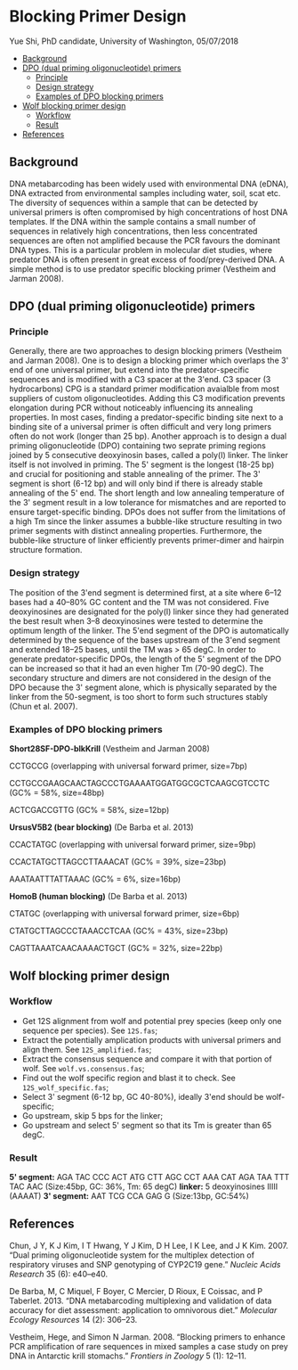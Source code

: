 Blocking Primer Design
================
Yue Shi, PhD candidate, University of Washington,
05/07/2018

-   [Background](#background)
-   [DPO (dual priming oligonucleotide) primers](#dpo-dual-priming-oligonucleotide-primers)
    -   [Principle](#principle)
    -   [Design strategy](#design-strategy)
    -   [Examples of DPO blocking primers](#examples-of-dpo-blocking-primers)
-   [Wolf blocking primer design](#wolf-blocking-primer-design)
    -   [Workflow](#workflow)
    -   [Result](#result)
-   [References](#references)

Background
----------

DNA metabarcoding has been widely used with environmental DNA (eDNA), DNA extracted from environmental samples including water, soil, scat etc. The diversity of sequences within a sample that can be detected by universal primers is often compromised by high concentrations of host DNA templates. If the DNA within the sample contains a small number of sequences in relatively high concentrations, then less concentrated sequences are often not amplified because the PCR favours the dominant DNA types. This is a particular problem in molecular diet studies, where predator DNA is often present in great excess of food/prey-derived DNA. A simple method is to use predator specific blocking primer (Vestheim and Jarman 2008).

DPO (dual priming oligonucleotide) primers
------------------------------------------

### Principle

Generally, there are two approaches to design blocking primers (Vestheim and Jarman 2008). One is to design a blocking primer which overlaps the 3' end of one universal primer, but extend into the predator-specific sequences and is modified with a C3 spacer at the 3'end. C3 spacer (3 hydrocarbons) CPG is a standard primer modification avaialble from most suppliers of custom oligonucleotides. Adding this C3 modification prevents elongation during PCR without noticeably influencing its annealing properties. In most cases, finding a predator-specific binding site next to a binding site of a universal primer is often difficult and very long primers often do not work (longer than 25 bp). Another approach is to design a dual priming oligonucleotide (DPO) containing two seprate priming regions joined by 5 consecutive deoxyinosin bases, called a poly(I) linker. The linker itself is not involved in priming. The 5' segment is the longest (18-25 bp) and crucial for positioning and stable annealing of the primer. The 3' segment is short (6-12 bp) and will only bind if there is already stable annealing of the 5' end. The short length and low annealing temperature of the 3' segment result in a low tolerance for mismatches and are reported to ensure target-specific binding. DPOs does not suffer from the limitations of a high Tm since the linker assumes a bubble-like structure resulting in two primer segments with distinct annealing properties. Furthermore, the bubble-like structure of linker efficiently prevents primer-dimer and hairpin structure formation.

### Design strategy

The position of the 3'end segment is determined first, at a site where 6–12 bases had a 40–80% GC content and the TM was not considered. Five deoxyinosines are designated for the poly(I) linker since they had generated the best result when 3–8 deoxyinosines were tested to determine the optimum length of the linker. The 5'end segment of the DPO is automatically determined by the sequence of the bases upstream of the 3'end segment and extended 18–25 bases, until the TM was &gt; 65 degC. In order to generate predator-specific DPOs, the length of the 5' segment of the DPO can be increased so that it had an even higher Tm (70-90 degC). The secondary structure and dimers are not considered in the design of the DPO because the 3' segment alone, which is physically separated by the linker from the 50-segment, is too short to form such structures stably (Chun et al. 2007).

### Examples of DPO blocking primers

**Short28SF-DPO-blkKrill** (Vestheim and Jarman 2008)

CCTGCCG (overlapping with universal forward primer, size=7bp)

CCTGCCGAAGCAACTAGCCCTGAAAATGGATGGCGCTCAAGCGTCCTC (GC% = 58%, size=48bp)

ACTCGACCGTTG (GC% = 58%, size=12bp)

**UrsusV5B2 (bear blocking)** (De Barba et al. 2013)

CCACTATGC (overlapping with universal forward primer, size=9bp)

CCACTATGCTTAGCCTTAAACAT (GC% = 39%, size=23bp)

AAATAATTTATTAAAC (GC% = 6%, size=16bp)

**HomoB (human blocking)** (De Barba et al. 2013)

CTATGC (overlapping with universal forward primer, size=6bp)

CTATGCTTAGCCCTAAACCTCAA (GC% = 43%, size=23bp)

CAGTTAAATCAACAAAACTGCT (GC% = 32%, size=22bp)

Wolf blocking primer design
---------------------------

### Workflow

-   Get 12S alignment from wolf and potential prey species (keep only one sequence per species). See `12S.fas`;
-   Extract the potentially amplication products with universal primers and align them. See `12S_amplified.fas`;
-   Extract the consensus sequence and compare it with that portion of wolf. See `wolf.vs.consensus.fas`;
-   Find out the wolf specific region and blast it to check. See `12S_wolf_specific.fas`;
-   Select 3' segment (6-12 bp, GC 40-80%), ideally 3'end should be wolf-specific;
-   Go upstream, skip 5 bps for the linker;
-   Go upstream and select 5' segment so that its Tm is greater than 65 degC.

### Result

**5' segment:** AGA TAC CCC ACT ATG CTT AGC CCT AAA CAT AGA TAA TTT TAC AAC (Size:45bp, GC: 36%, Tm: 65 degC)
**linker:** 5 deoxyinosines IIIII (AAAAT)
**3' segment:** AAT TCG CCA GAG G (Size:13bp, GC:54%)

References
----------

Chun, J Y, K J Kim, I T Hwang, Y J Kim, D H Lee, I K Lee, and J K Kim. 2007. “Dual priming oligonucleotide system for the multiplex detection of respiratory viruses and SNP genotyping of CYP2C19 gene.” *Nucleic Acids Research* 35 (6): e40–e40.

De Barba, M, C Miquel, F Boyer, C Mercier, D Rioux, E Coissac, and P Taberlet. 2013. “DNA metabarcoding multiplexing and validation of data accuracy for diet assessment: application to omnivorous diet.” *Molecular Ecology Resources* 14 (2): 306–23.

Vestheim, Hege, and Simon N Jarman. 2008. “Blocking primers to enhance PCR amplification of rare sequences in mixed samples a case study on prey DNA in Antarctic krill stomachs.” *Frontiers in Zoology* 5 (1): 12–11.
